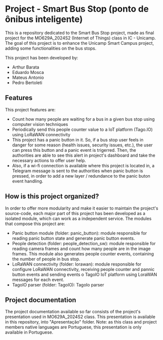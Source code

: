 # Project - Smart Bus Stop (ponto de ônibus inteligente)

This is a repository dedicated to the Smart Bus Stop project, made as final project for the MO629A_2024S2 (Internet of Things) class in IC - Unicamp. 
The goal of this project is to enhance the Unicamp Smart Campus project, adding some functionalities on the bus stops.

This project has been developed by:

* Arthur Barata
* Eduardo Mosca
* Mateus Antonio
* Pedro Bertoleti


## Features

This project features are:

* Count how many people are waiting for a bus in a given bus stop using computer vision techniques
* Periodically send this people counter value to a IoT platform (Tago.IO) using LoRaWAN connectivity
* This project has a panic button in it. So, if a bus stop user feels in danger for some reason (health issues, security issues, etc.), the user can press this button and a panic event is trigerred. Then, the authorities are able to see this alert in project's dashboard and take the necessary actions to offer user help.
* Also, if a wi-fi connection is available where this project is located in, a Telegram message is sent to the authorities when panic button is pressed, in order to add a new layer / redundance to the panic buton event handling.


## How is this project organized?

In order to offer more modularity and make it easier to maintain the project's source-code, each major part of this project has been developed as a isolated module, which can work as a independent service.
The modules that compose this project are:

* Panic button module (folder: panic_button): module responsible for reading panic button state and generate panic button events.
* People detection (folder: people_detection_sw): module responsible for reading camera frames and count how many people are in the image frames. This module also generates people counter events, containing the number of people in bus stop.
* LoRaWAN connectivity (folder: lorawan): module responsible for configure LoRaWAN connectivity, receiving people counter and pannic button events and sending events o TagoIO IoT platform using LoraWAN messages for each event.
* TagoIO parser (folder: TagoIO): TagoIo parser


## Project documentation

The project documentation available so far consists of the project's presentation used in MO629A_2024S2 class.
This presentation is available in this repository, into "Apresentação" folder. 
Note: as this class and project members native languages are Portuguese, this presentation is only available in Portuguese.